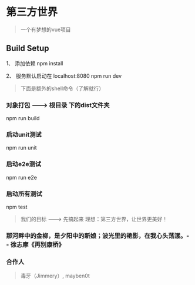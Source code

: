 # 第三方世界

> 一个有梦想的vue项目

## Build Setup

1、 添加依赖
npm install

2、 服务默认启动在 localhost:8080
npm run dev

> 下面是额外的shell命令（了解就行）
### 对象打包 ---> 根目录 下的dist文件夹
npm run build

### 启动unit测试
npm run unit

### 启动e2e测试
npm run e2e

### 启动所有测试
npm test

> 我们的目标 ---> 先搞起来 
> 理想：第三方世界，让世界更美好！

### 那河畔中的金柳，是夕阳中的新娘；波光里的艳影，在我心头荡漾。-- 徐志摩《再别康桥》

### 合作人
> 毒牙（Jimmery）, mayben0t



